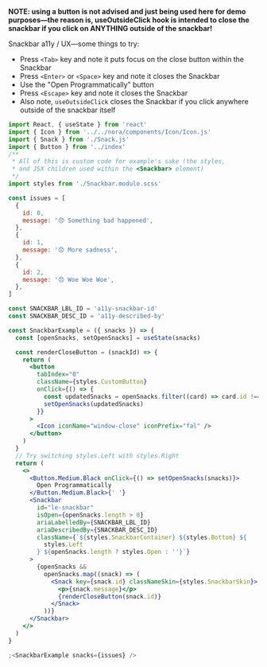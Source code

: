 **NOTE: using a button is not advised and just being used here for demo purposes—the reason is, useOutsideClick hook is intended to close the snackbar if you click on ANYTHING outside of the snackbar!**

Snackbar a11y / UX—some things to try:

- Press `<Tab>` key and note it puts focus on the close button within the Snackbar
- Press `<Enter>` or `<Space>` key and note it closes the Snackbar
- Use the "Open Programmatically" button
- Press `<Escape>` key and note it closes the Snackbar
- Also note, `useOutsideClick` closes the Snackbar if you click anywhere outside of the snackbar itself

```jsx
import React, { useState } from 'react'
import { Icon } from '../../nora/components/Icon/Icon.js'
import { Snack } from './Snack.js'
import { Button } from '../index'
/**
 * All of this is custom code for example's sake (the styles,
 * and JSX children used within the <Snackbar> element)
 */
import styles from './Snackbar.module.scss'

const issues = [
  {
    id: 0,
    message: '😞 Something bad happened',
  },
  {
    id: 1,
    message: '😞 More sadness',
  },
  {
    id: 2,
    message: '😞 Woe Woe Woe',
  },
]

const SNACKBAR_LBL_ID = 'a11y-snackbar-id'
const SNACKBAR_DESC_ID = 'a11y-described-by'

const SnackbarExample = ({ snacks }) => {
  const [openSnacks, setOpenSnacks] = useState(snacks)

  const renderCloseButton = (snackId) => {
    return (
      <button
        tabIndex="0"
        className={styles.CustomButton}
        onClick={() => {
          const updatedSnacks = openSnacks.filter((card) => card.id !== snackId)
          setOpenSnacks(updatedSnacks)
        }}
      >
        <Icon iconName="window-close" iconPrefix="fal" />
      </button>
    )
  }
  // Try switching styles.Left with styles.Right
  return (
    <>
      <Button.Medium.Black onClick={() => setOpenSnacks(snacks)}>
        Open Programmatically
      </Button.Medium.Black>{' '}
      <Snackbar
        id="le-snackbar"
        isOpen={openSnacks.length > 0}
        ariaLabelledBy={SNACKBAR_LBL_ID}
        ariaDescribedBy={SNACKBAR_DESC_ID}
        className={`${styles.SnackbarContainer} ${styles.Bottom} ${
          styles.Left
        } ${openSnacks.length ? styles.Open : ''}`}
      >
        {openSnacks &&
          openSnacks.map((snack) => (
            <Snack key={snack.id} classNameSkin={styles.SnackbarSkin}>
              <p>{snack.message}</p>
              {renderCloseButton(snack.id)}
            </Snack>
          ))}
      </Snackbar>
    </>
  )
}

;<SnackbarExample snacks={issues} />
```
